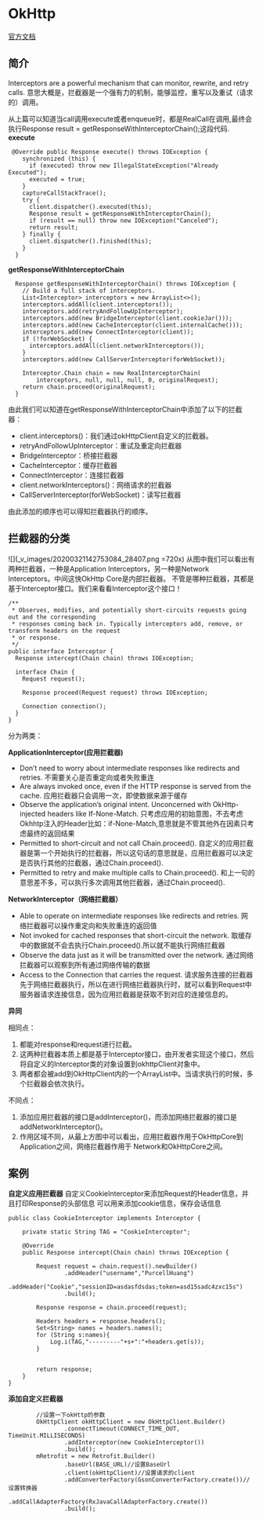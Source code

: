 # OkHttp

[官方文档](https://square.github.io/okhttp/interceptors/)
## 简介
Interceptors are a powerful mechanism that can monitor, rewrite, and retry calls.
意思大概是，拦截器是一个强有力的机制，能够监控，重写以及重试（请求的）调用。

从上篇可以知道当call调用execute或者enqueue时，都是RealCall在调用,最终会执行Response result = getResponseWithInterceptorChain();这段代码.
**execute**
```
 @Override public Response execute() throws IOException {
    synchronized (this) {
      if (executed) throw new IllegalStateException("Already Executed");
      executed = true;
    }
    captureCallStackTrace();
    try {
      client.dispatcher().executed(this);
      Response result = getResponseWithInterceptorChain();
      if (result == null) throw new IOException("Canceled");
      return result;
    } finally {
      client.dispatcher().finished(this);
    }
  }
```

**getResponseWithInterceptorChain**
```
  Response getResponseWithInterceptorChain() throws IOException {
    // Build a full stack of interceptors.
    List<Interceptor> interceptors = new ArrayList<>();
    interceptors.addAll(client.interceptors());
    interceptors.add(retryAndFollowUpInterceptor);
    interceptors.add(new BridgeInterceptor(client.cookieJar()));
    interceptors.add(new CacheInterceptor(client.internalCache()));
    interceptors.add(new ConnectInterceptor(client));
    if (!forWebSocket) {
      interceptors.addAll(client.networkInterceptors());
    }
    interceptors.add(new CallServerInterceptor(forWebSocket));

    Interceptor.Chain chain = new RealInterceptorChain(
        interceptors, null, null, null, 0, originalRequest);
    return chain.proceed(originalRequest);
  }
```
由此我们可以知道在getResponseWithInterceptorChain中添加了以下的拦截器：

* client.interceptors()：我们通过okHttpClient自定义的拦截器。
* retryAndFollowUpInterceptor：重试及重定向拦截器
* BridgeInterceptor：桥接拦截器
* CacheInterceptor：缓存拦截器
* ConnectInterceptor：连接拦截器
* client.networkInterceptors()：网络请求的拦截器
* CallServerInterceptor(forWebSocket)：读写拦截器

由此添加的顺序也可以得知拦截器执行的顺序。

## 拦截器的分类
![](_v_images/20200321142753084_28407.png =720x)
从图中我们可以看出有两种拦截器，一种是Application Interceptors，另一种是Network Interceptors。中间这快OkHttp Core是内部拦截器。
不管是哪种拦截器，其都是基于Interceptor接口。我们来看看Interceptor这个接口！
```
/**
 * Observes, modifies, and potentially short-circuits requests going out and the corresponding
 * responses coming back in. Typically interceptors add, remove, or transform headers on the request
 * or response.
 */
public interface Interceptor {
  Response intercept(Chain chain) throws IOException;

  interface Chain {
    Request request();

    Response proceed(Request request) throws IOException;

    Connection connection();
  }
}
```


分为两类：

**ApplicationInterceptor(应用拦截器)**

* Don’t need to worry about intermediate responses like redirects and retries.
不需要关心是否重定向或者失败重连
* Are always invoked once, even if the HTTP response is served from the cache.
应用拦截器只会调用一次，即使数据来源于缓存
* Observe the application’s original intent. Unconcerned with OkHttp-injected headers like If-None-Match.
只考虑应用的初始意图，不去考虑Okhhtp注入的Header比如：if-None-Match,意思就是不管其他外在因素只考虑最终的返回结果
* Permitted to short-circuit and not call Chain.proceed().
自定义的应用拦截器是第一个开始执行的拦截器，所以这句话的意思就是，应用拦截器可以决定是否执行其他的拦截器，通过Chain.proceed().
* Permitted to retry and make multiple calls to Chain.proceed().
和上一句的意思差不多，可以执行多次调用其他拦截器，通过Chain.proceed().

**NetworkInterceptor（网络拦截器）**

* Able to operate on intermediate responses like redirects and retries.
网络拦截器可以操作重定向和失败重连的返回值
* Not invoked for cached responses that short-circuit the network.
取缓存中的数据就不会去执行Chain.proceed().所以就不能执行网络拦截器
* Observe the data just as it will be transmitted over the network.
通过网络拦截器可以观察到所有通过网络传输的数据
* Access to the Connection that carries the request.
请求服务连接的拦截器先于网络拦截器执行，所以在进行网络拦截器执行时，就可以看到Request中服务器请求连接信息，因为应用拦截器是获取不到对应的连接信息的。

**异同**

相同点：
1. 都能对response和request进行拦截。
2. 这两种拦截器本质上都是基于Interceptor接口，由开发者实现这个接口，然后将自定义的Interceptor类的对象设置到okhttpClient对象中。
3. 两者都会被add到OkHttpClient内的一个ArrayList中。当请求执行的时候，多个拦截器会依次执行。

不同点：
1. 添加应用拦截器的接口是addInterceptor()，而添加网络拦截器的接口是addNetworkInterceptor()。
2. 作用区域不同，从最上方图中可以看出，应用拦截器作用于OkHttpCore到Application之间，网络拦截器作用于 Network和OkHttpCore之间。

## 案例
**自定义应用拦截器**
自定义CookieInterceptor来添加Request的Header信息，并且打印Response的头部信息
可以用来添加cookie信息，保存会话信息
```
public class CookieInterceptor implements Interceptor {

    private static String TAG = "CookieInterceptor";

    @Override
    public Response intercept(Chain chain) throws IOException {

        Request request = chain.request().newBuilder()
                .addHeader("username","PurcellHuang")
                .addHeader("Cookie","sessionID=asdasfdsdas;token=asd15sadc4zxc15s")
                .build();

        Response response = chain.proceed(request);

        Headers headers = response.headers();
        Set<String> names = headers.names();
        for (String s:names){
            Log.i(TAG,"---------"+s+":"+headers.get(s));
        }


        return response;
    }
}

```

**添加自定义拦截器**
```
        //设置一下okHttp的参数
        OkHttpClient okHttpClient = new OkHttpClient.Builder()
                .connectTimeout(CONNECT_TIME_OUT, TimeUnit.MILLISECONDS)
                .addInterceptor(new CookieInterceptor())
                .build();
        mRetrofit = new Retrofit.Builder()
                .baseUrl(BASE_URL)//设置BaseUrl
                .client(okHttpClient)//设置请求的client
                .addConverterFactory(GsonConverterFactory.create())//设置转换器
                .addCallAdapterFactory(RxJavaCallAdapterFactory.create())
                .build();
```